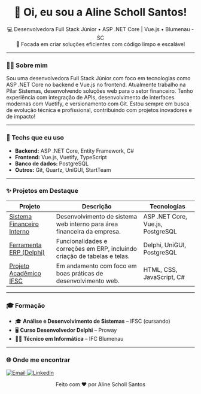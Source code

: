 <h1 align="center">👋 Oi, eu sou a Aline Scholl Santos!</h1>

<p align="center">
  💻 Desenvolvedora Full Stack Júnior • ASP .NET Core | Vue.js • Blumenau - SC <br/>
  🚀 Focada em criar soluções eficientes com código limpo e escalável <br/>
</p>

---

### 💁‍♀️ Sobre mim

Sou uma desenvolvedora Full Stack Júnior com foco em tecnologias como ASP .NET Core no backend e Vue.js no frontend. Atualmente trabalho na Pilar Sistemas, desenvolvendo soluções web para o setor financeiro. Tenho experiência com integração de APIs, desenvolvimento de interfaces modernas com Vuetify, e versionamento com Git. Estou sempre em busca de evolução técnica e profissional, contribuindo com projetos inovadores e de impacto!

---

### 🧠 Techs que eu uso

- **Backend:** ASP .NET Core, Entity Framework, C#
- **Frontend:** Vue.js, Vuetify, TypeScript
- **Banco de dados:** PostgreSQL
- **Outros:** Git, Quartz, UniGUI, StartTeam

---

### ✨ Projetos em Destaque

| Projeto | Descrição | Tecnologias |
|--------|-----------|-------------|
| [Sistema Financeiro Interno](#) | Desenvolvimento de sistema web interno para área financeira da empresa. | ASP .NET Core, Vue.js, PostgreSQL |
| [Ferramenta ERP (Delphi)](#) | Funcionalidades e correções em ERP, incluindo criação de tabelas e telas. | Delphi, UniGUI, PostgreSQL |
| [Projeto Acadêmico IFSC](#) | Em andamento com foco em boas práticas de desenvolvimento web. | HTML, CSS, JavaScript, C# |

---

### 🎓 Formação

- 🎓 **Análise e Desenvolvimento de Sistemas** – IFSC (cursando)
- 🖥️ **Curso Desenvolvedor Delphi** – Proway
- 🧑‍💻 **Técnico em Informática** – IFC Blumenau

---

### 🌐 Onde me encontrar

<p align="left">
  <a href="mailto:aline.scholl13@gmail.com" target="_blank">
    <img src="https://img.shields.io/badge/Email-D14836?style=for-the-badge&logo=gmail&logoColor=white" alt="Email" />
  </a>
  <a href="https://www.linkedin.com/in/aliinescholl" target="_blank">
    <img src="https://img.shields.io/badge/LinkedIn-0077B5?style=for-the-badge&logo=linkedin&logoColor=white" alt="LinkedIn" />
  </a>
</p>

<p align="center">
  Feito com ❤️ por Aline Scholl Santos
</p>
